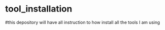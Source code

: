 # tool_installation

#this depository will have all instruction to how install all the tools I am using
